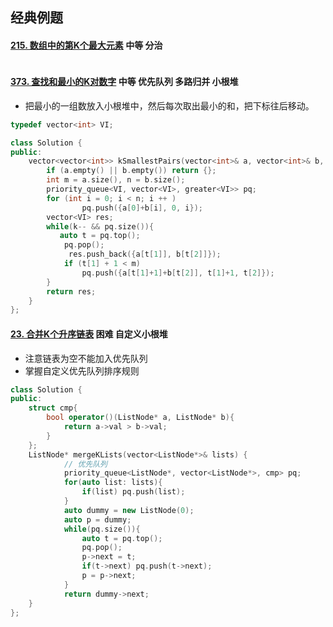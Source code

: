 ## 经典例题

#### [215. 数组中的第K个最大元素](https://leetcode-cn.com/problems/kth-largest-element-in-an-array/) 中等 分治

```cpp

```

#### [373. 查找和最小的K对数字](https://leetcode-cn.com/problems/find-k-pairs-with-smallest-sums/) 中等 优先队列 多路归并 小根堆

-   把最小的一组数放入小根堆中，然后每次取出最小的和，把下标往后移动。

```cpp
typedef vector<int> VI;

class Solution {
public:
    vector<vector<int>> kSmallestPairs(vector<int>& a, vector<int>& b, int k) {
        if (a.empty() || b.empty()) return {};
        int m = a.size(), n = b.size();
        priority_queue<VI, vector<VI>, greater<VI>> pq;
        for (int i = 0; i < n; i ++ ) 
                pq.push({a[0]+b[i], 0, i});
        vector<VI> res;
        while(k-- && pq.size()){
           auto t = pq.top();
            pq.pop();
             res.push_back({a[t[1]], b[t[2]]});
            if (t[1] + 1 < m)
                pq.push({a[t[1]+1]+b[t[2]], t[1]+1, t[2]});  
        }
        return res;
    }
};

```

#### [23. 合并K个升序链表](https://leetcode-cn.com/problems/merge-k-sorted-lists/) 困难 自定义小根堆

-   注意链表为空不能加入优先队列
-   掌握自定义优先队列排序规则

```cpp
class Solution {
public:
    struct cmp{
        bool operator()(ListNode* a, ListNode* b){
            return a->val > b->val;
        }
    };
    ListNode* mergeKLists(vector<ListNode*>& lists) {
            // 优先队列
            priority_queue<ListNode*, vector<ListNode*>, cmp> pq; 
            for(auto list: lists){
                if(list) pq.push(list);
            }
            auto dummy = new ListNode(0);
            auto p = dummy;
            while(pq.size()){
                auto t = pq.top();
                pq.pop();
                p->next = t;
                if(t->next) pq.push(t->next);
                p = p->next;
            }
            return dummy->next;
    }
};
```



